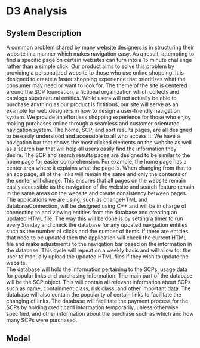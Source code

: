 # D3 Analysis

## System Description

A common problem shared by many website designers is in structuring their website in a manner which makes navigation easy. As a result,  attempting to find a specific page on certain websites can turn into a 15 minute challenge rather than a simple click. Our product aims   to solve this problem by providing a personalized website to those who use online shopping. It is designed to create a faster shopping  experience that prioritizes what the consumer may need or want to look for. The theme of the site is centered around the SCP foundation,  a fictional organization which collects and catalogs supernatural entities. While users will not actually be able to purchase anything as our product is fictitious, our site will serve as an example for web designers in how to design a user-friendly navigation system. We  provide an effortless shopping experience for those who enjoy making purchases online through a seamless and customer orientated  navigation system.
The home, SCP, and sort results pages, are all designed to be easily understood and accessible to all who access it. We have a navigation bar that shows the most clicked elements on the website as well as a search bar that will help all users easily find the information they desire. The SCP and search results pages are designed to be similar to the home page for easier comprehension. For example, the home page has a center area where it explains what the page is. When changing from that to an scp page, all of the links will remain the same and  only the contents of the center will change. This ensures that all pages on the website remain easily accessible as the navigation of the website and search feature remain in the same areas on the website and create consistency between pages.  
The applications we are using, such as changeHTML and databaseConnection, will be designed using C++ and will be in charge of connecting  to and viewing entities from the database and creating an updated HTML file. The way this will be done is by setting a timer to run every Sunday and check the database for any updated navigation entities such as the number of clicks and the number of items. If there are  entities that need to be updated then the application will check the current HTML file and make adjustments to the navigation bar based  on the information in the database. This cycle will repeat on a weekly basis and will allow for the user to manually upload the updated  HTML files if they wish to update the website.  
The database will hold the information pertaining to the SCPs, usage data for popular links and purchasing information.  The main part of the database will be the SCP object.  This will contain all relevant information about SCPs such as name, containment class, risk class,  and other important data.  The database will also contain the popularity of certain links to facilitate the changing of links.  The  database will facilitate the payment process for the SCPs by holding credit card information temporarily, unless otherwise specified, and other information about the purchase such as which and how many SCPs were purchased.  

## Model


